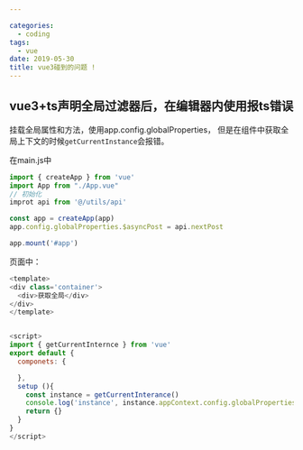```yaml
---

categories:
  - coding
tags:
  - vue
date: 2019-05-30
title: vue3碰到的问题 !
---
```


## vue3+ts声明全局过滤器后，在编辑器内使用报ts错误

挂载全局属性和方法，使用app.config.globalProperties， 但是在组件中获取全局上下文的时候`getCurrentInstance`会报错。

在main.js中
``` js 
import { createApp } from 'vue'
import App from "./App.vue"
// 初始化
improt api from '@/utils/api'

const app = createApp(app) 
app.config.globalProperties.$asyncPost = api.nextPost

app.mount('#app')
```
页面中：

``` js 
<template>
<div class='container'>
  <div>获取全局</div>
</div>
</template>


<script>
import { getCurrentInternce } from 'vue'
export default {
  componets: {

  },
  setup (){
    const instance = getCurrentInterance()
    console.log('instance', instance.appContext.config.globalProperties)
    return {}
  }
}
</script>
```